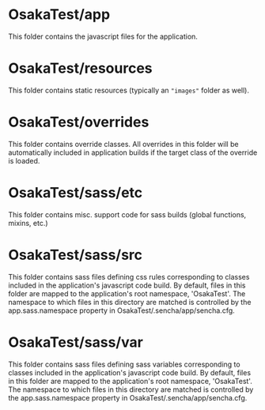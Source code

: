 # OsakaTest/app

This folder contains the javascript files for the application.

# OsakaTest/resources

This folder contains static resources (typically an `"images"` folder as well).

# OsakaTest/overrides

This folder contains override classes. All overrides in this folder will be 
automatically included in application builds if the target class of the override
is loaded.

# OsakaTest/sass/etc

This folder contains misc. support code for sass builds (global functions, 
mixins, etc.)

# OsakaTest/sass/src

This folder contains sass files defining css rules corresponding to classes
included in the application's javascript code build.  By default, files in this 
folder are mapped to the application's root namespace, 'OsakaTest'. The
namespace to which files in this directory are matched is controlled by the
app.sass.namespace property in OsakaTest/.sencha/app/sencha.cfg. 

# OsakaTest/sass/var

This folder contains sass files defining sass variables corresponding to classes
included in the application's javascript code build.  By default, files in this 
folder are mapped to the application's root namespace, 'OsakaTest'. The
namespace to which files in this directory are matched is controlled by the
app.sass.namespace property in OsakaTest/.sencha/app/sencha.cfg. 
